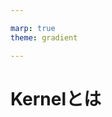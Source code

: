 ```yaml
---

marp: true
theme: gradient

---
```


<!--
_pagenate: false
_title: Linux kernelについて
-->

# Kernelとは